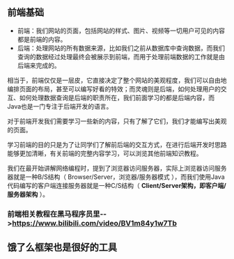 ## 前端基础

- 前端：我们网站的页面，包括网站的样式、图片、视频等一切用户可见的内容都是前端的内容。
- 后端：处理网站的所有数据来源，比如我们之前从数据库中查询数据，而我们查询的数据经过处理最终会被展示到前端，而用于处理前端数据的工作就是由后端来完成的。

相当于，前端仅仅是一层皮，它直接决定了整个网站的美观程度，我们可以自由地编排页面的布局，甚至可以编写好看的特效；而灵魂则是后端，如何处理用户的交互、如何处理数据查询是后端的职责所在，我们前面学习的都是后端内容，而Java也是一门专注于后端开发的语言。

对于前端开发我们需要学习一些新的内容，只有了解了它们，我们才能编写出美观的页面。

学习前端的目的只是为了让同学们了解前后端的交互方式，在进行后端开发时思路能够更加清晰，有关前端的完整内容学习，可以浏览其他前端知识教程。

我们在最开始讲解网络编程时，提到了浏览器访问服务器，实际上浏览器访问服务器就是一种B/S结构（ Browser/Server，浏览器/服务器模式 ），而我们使用Java代码编写的客户端连接服务器就是一种C/S结构（ **Client/Server架构，即客户端/服务器架构** ）。

### 前端相关教程在黑马程序员里-->https://www.bilibili.com/video/BV1m84y1w7Tb

## 饿了么框架也是很好的工具